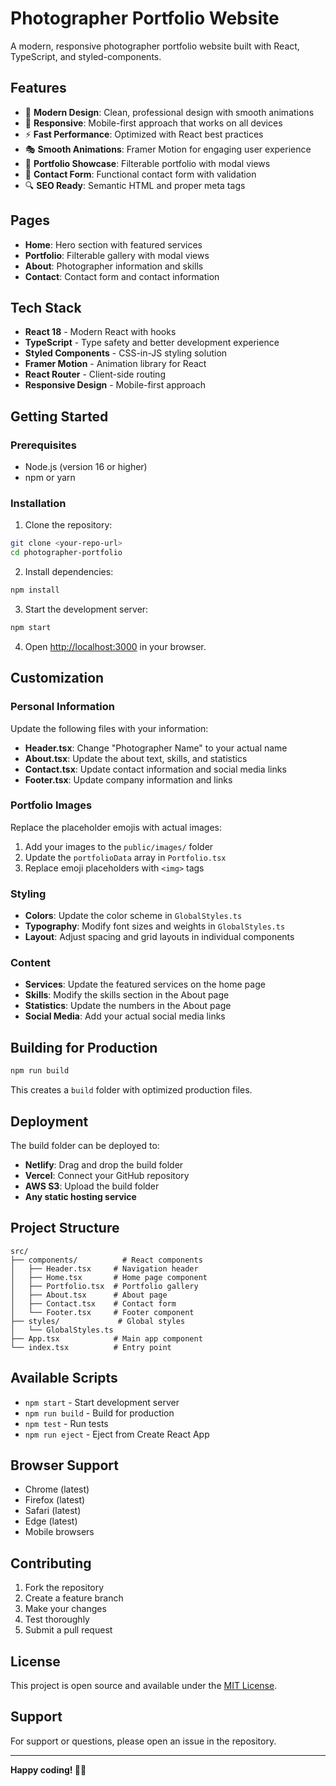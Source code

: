 # Photographer Portfolio Website

A modern, responsive photographer portfolio website built with React, TypeScript, and styled-components.

## Features

- 🎨 **Modern Design**: Clean, professional design with smooth animations
- 📱 **Responsive**: Mobile-first approach that works on all devices
- ⚡ **Fast Performance**: Optimized with React best practices
- 🎭 **Smooth Animations**: Framer Motion for engaging user experience
- 🎯 **Portfolio Showcase**: Filterable portfolio with modal views
- 📝 **Contact Form**: Functional contact form with validation
- 🔍 **SEO Ready**: Semantic HTML and proper meta tags

## Pages

- **Home**: Hero section with featured services
- **Portfolio**: Filterable gallery with modal views
- **About**: Photographer information and skills
- **Contact**: Contact form and contact information

## Tech Stack

- **React 18** - Modern React with hooks
- **TypeScript** - Type safety and better development experience
- **Styled Components** - CSS-in-JS styling solution
- **Framer Motion** - Animation library for React
- **React Router** - Client-side routing
- **Responsive Design** - Mobile-first approach

## Getting Started

### Prerequisites

- Node.js (version 16 or higher)
- npm or yarn

### Installation

1. Clone the repository:
```bash
git clone <your-repo-url>
cd photographer-portfolio
```

2. Install dependencies:
```bash
npm install
```

3. Start the development server:
```bash
npm start
```

4. Open [http://localhost:3000](http://localhost:3000) in your browser.

## Customization

### Personal Information

Update the following files with your information:

- **Header.tsx**: Change "Photographer Name" to your actual name
- **About.tsx**: Update the about text, skills, and statistics
- **Contact.tsx**: Update contact information and social media links
- **Footer.tsx**: Update company information and links

### Portfolio Images

Replace the placeholder emojis with actual images:

1. Add your images to the `public/images/` folder
2. Update the `portfolioData` array in `Portfolio.tsx`
3. Replace emoji placeholders with `<img>` tags

### Styling

- **Colors**: Update the color scheme in `GlobalStyles.ts`
- **Typography**: Modify font sizes and weights in `GlobalStyles.ts`
- **Layout**: Adjust spacing and grid layouts in individual components

### Content

- **Services**: Update the featured services on the home page
- **Skills**: Modify the skills section in the About page
- **Statistics**: Update the numbers in the About page
- **Social Media**: Add your actual social media links

## Building for Production

```bash
npm run build
```

This creates a `build` folder with optimized production files.

## Deployment

The build folder can be deployed to:

- **Netlify**: Drag and drop the build folder
- **Vercel**: Connect your GitHub repository
- **AWS S3**: Upload the build folder
- **Any static hosting service**

## Project Structure

```
src/
├── components/          # React components
│   ├── Header.tsx     # Navigation header
│   ├── Home.tsx       # Home page component
│   ├── Portfolio.tsx  # Portfolio gallery
│   ├── About.tsx      # About page
│   ├── Contact.tsx    # Contact form
│   └── Footer.tsx     # Footer component
├── styles/             # Global styles
│   └── GlobalStyles.ts
├── App.tsx            # Main app component
└── index.tsx          # Entry point
```

## Available Scripts

- `npm start` - Start development server
- `npm run build` - Build for production
- `npm test` - Run tests
- `npm run eject` - Eject from Create React App

## Browser Support

- Chrome (latest)
- Firefox (latest)
- Safari (latest)
- Edge (latest)
- Mobile browsers

## Contributing

1. Fork the repository
2. Create a feature branch
3. Make your changes
4. Test thoroughly
5. Submit a pull request

## License

This project is open source and available under the [MIT License](LICENSE).

## Support

For support or questions, please open an issue in the repository.

---

**Happy coding! 📸✨**
